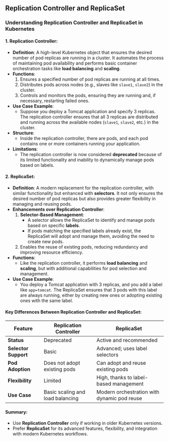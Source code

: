 Replication Controller and ReplicaSet
---
### Understanding Replication Controller and ReplicaSet in Kubernetes

#### 1. **Replication Controller**:
   - **Definition**: A high-level Kubernetes object that ensures the desired number of pod replicas are running in a cluster. It automates the process of maintaining pod availability and performs basic container orchestration tasks like **load balancing** and **scaling**.
   - **Functions**:
     1. Ensures a specified number of pod replicas are running at all times.
     2. Distributes pods across nodes (e.g., slaves like `slave1`, `slave2`) in the cluster.
     3. Controls and monitors the pods, ensuring they are running and, if necessary, restarting failed ones.
   - **Use Case Example**:
     - Suppose you deploy a Tomcat application and specify 3 replicas. The replication controller ensures that all 3 replicas are distributed and running across the available nodes (`slave1`, `slave2`, etc.) in the cluster.
   - **Structure**:
     - Inside the replication controller, there are pods, and each pod contains one or more containers running your application.
   - **Limitations**:
     - The replication controller is now considered **deprecated** because of its limited functionality and inability to dynamically manage pods based on labels.

#### 2. **ReplicaSet**:
   - **Definition**: A modern replacement for the replication controller, with similar functionality but enhanced with **selectors**. It not only ensures the desired number of pod replicas but also provides greater flexibility in managing and reusing pods.
   - **Enhancements over Replication Controller**:
     1. **Selector-Based Management**:
        - A selector allows the ReplicaSet to identify and manage pods based on specific **labels**.
        - If pods matching the specified labels already exist, the ReplicaSet will adopt and manage them, avoiding the need to create new pods.
     2. Enables the reuse of existing pods, reducing redundancy and improving resource efficiency.
   - **Functions**:
     - Like the replication controller, it performs **load balancing** and **scaling**, but with additional capabilities for pod selection and management.
   - **Use Case Example**:
     - You deploy a Tomcat application with 3 replicas, and you add a label like `app=tomcat`. The ReplicaSet ensures that 3 pods with this label are always running, either by creating new ones or adopting existing ones with the same label.

#### Key Differences Between Replication Controller and ReplicaSet:
| **Feature**               | **Replication Controller**                 | **ReplicaSet**                              |
|---------------------------|--------------------------------------------|--------------------------------------------|
| **Status**                | Deprecated                                 | Active and recommended                     |
| **Selector Support**      | Basic                                     | Advanced; uses label selectors             |
| **Pod Adoption**          | Does not adopt existing pods              | Can adopt and reuse existing pods          |
| **Flexibility**           | Limited                                   | High, thanks to label-based management     |
| **Use Case**              | Basic scaling and load balancing          | Modern orchestration with dynamic pod reuse |

#### Summary:
- Use **Replication Controller** only if working in older Kubernetes versions.
- Prefer **ReplicaSet** for its advanced features, flexibility, and integration with modern Kubernetes workflows.